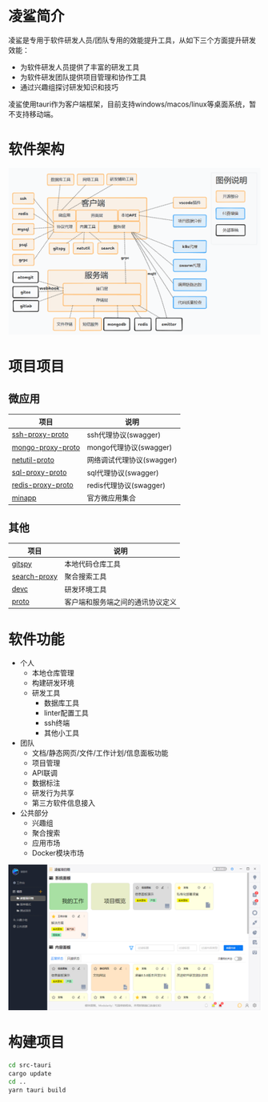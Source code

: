 # 凌鲨简介
凌鲨是专用于软件研发人员/团队专用的效能提升工具，从如下三个方面提升研发效能：
* 为软件研发人员提供了丰富的研发工具
* 为软件研发团队提供项目管理和协作工具
* 通过兴趣组探讨研发知识和技巧

凌鲨使用tauri作为客户端框架，目前支持windows/macos/linux等桌面系统，暂不支持移动端。

# 软件架构
![arch](screenshot/arch.png)

# 项目项目

## 微应用

| 项目                                                                    | 说明                      |
| ----------------------------------------------------------------------- | ------------------------- |
| [ssh-proxy-proto](https://atomgit.com/openlinksaas/ssh-proxy-proto)     | ssh代理协议(swagger)      |
| [mongo-proxy-proto](https://atomgit.com/openlinksaas/mongo-proxy-proto) | mongo代理协议(swagger)    |
| [netutil-proto](https://atomgit.com/openlinksaas/netutil-proto)         | 网络调试代理协议(swagger) |
| [sql-proxy-proto](https://atomgit.com/openlinksaas/sql-proxy-proto)     | sql代理协议(swagger)      |
| [redis-proxy-proto](https://atomgit.com/openlinksaas/redis-proxy-proto) | redis代理协议(swagger)    |
| [minapp](https://atomgit.com/openlinksaas/minapp)                       | 官方微应用集合            |

## 其他

| 项目                                                          | 说明                             |
| ------------------------------------------------------------- | -------------------------------- |
| [gitspy](https://atomgit.com/openlinksaas/gitspy)             | 本地代码仓库工具                 |
| [search-proxy](https://atomgit.com/openlinksaas/search-proxy) | 聚合搜索工具                     |
| [devc](https://atomgit.com/openlinksaas/devc)                 | 研发环境工具                     |
| [proto](https://atomgit.com/openlinksaas/proto)               | 客户端和服务端之间的通讯协议定义 |

# 软件功能
* 个人
  * 本地仓库管理
  * 构建研发环境
  * 研发工具
    * 数据库工具
    * linter配置工具
    * ssh终端
    * 其他小工具
* 团队
  * 文档/静态网页/文件/工作计划/信息面板功能
  * 项目管理
  * API联调
  * 数据标注
  * 研发行为共享
  * 第三方软件信息接入
* 公共部分
  * 兴趣组
  * 聚合搜索
  * 应用市场
  * Docker模块市场

![img](screenshot/1.png)

# 构建项目
```bash
cd src-tauri
cargo update
cd ..
yarn tauri build
```